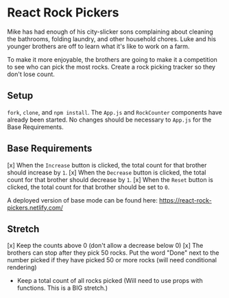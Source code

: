 # React Rock Pickers

Mike has had enough of his city-slicker sons complaining about cleaning the bathrooms, folding laundry, and other household chores. Luke and his younger brothers are off to learn what it's like to work on a farm.

To make it more enjoyable, the brothers are going to make it a competition to see who can pick the most rocks. Create a rock picking tracker so they don't lose count.

## Setup

`fork`, `clone`, and `npm install`. The `App.js` and `RockCounter` components have already been started. No changes should be necessary to `App.js` for the Base Requirements.

## Base Requirements

[x] When the `Increase` button is clicked, the total count for that brother should increase by `1`.
[x] When the `Decrease` button is clicked, the total count for that brother should decrease by `1`.
[x] When the `Reset` button is clicked, the total count for that brother should be set to `0`.

A deployed version of base mode can be found here: https://react-rock-pickers.netlify.com/

## Stretch

[x] Keep the counts above 0 (don't allow a decrease below 0)
[x] The brothers can stop after they pick 50 rocks. Put the word "Done" next to the number picked if they have picked 50 or more rocks (will need conditional rendering)
- Keep a total count of all rocks picked (Will need to use props with functions. This is a BIG stretch.)